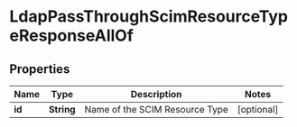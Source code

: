 

# LdapPassThroughScimResourceTypeResponseAllOf


## Properties

| Name | Type | Description | Notes |
|------------ | ------------- | ------------- | -------------|
|**id** | **String** | Name of the SCIM Resource Type |  [optional] |



